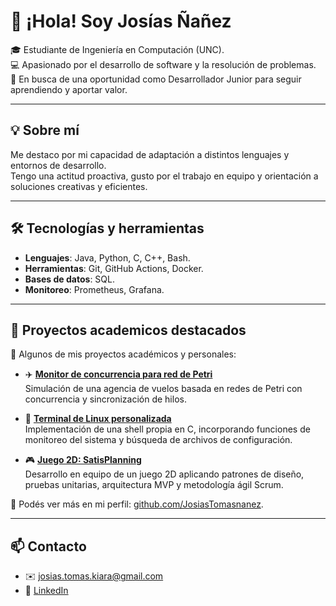 # 👋 ¡Hola! Soy Josías Ñañez

🎓 Estudiante de Ingeniería en Computación (UNC).  
💻 Apasionado por el desarrollo de software y la resolución de problemas.  
🚀 En busca de una oportunidad como Desarrollador Junior para seguir aprendiendo y aportar valor.

---
## 💡 Sobre mí

Me destaco por mi capacidad de adaptación a distintos lenguajes y entornos de desarrollo.  
Tengo una actitud proactiva, gusto por el trabajo en equipo y orientación a soluciones creativas y eficientes.

---
## 🛠️ Tecnologías y herramientas

- **Lenguajes**: Java, Python, C, C++, Bash.
- **Herramientas**: Git, GitHub Actions, Docker.
- **Bases de datos**: SQL.
- **Monitoreo**: Prometheus, Grafana.

---
## 📘 Proyectos academicos destacados

🎯 Algunos de mis proyectos académicos y personales:

- ✈️ **[Monitor de concurrencia para red de Petri](https://github.com/JosiasTomasnanez/flightAgencyAttendanceMonitor.git)**  
  Simulación de una agencia de vuelos basada en redes de Petri con concurrencia y sincronización de hilos.

- 🐚 **[Terminal de Linux personalizada](https://github.com/JosiasTomasnanez/custom_shell.git)**  
  Implementación de una shell propia en C, incorporando funciones de monitoreo del sistema y búsqueda de archivos de configuración.

- 🎮 **[Juego 2D: SatisPlanning](https://github.com/JosiasTomasnanez/SatisPlanning-game.git)**  
  Desarrollo en equipo de un juego 2D aplicando patrones de diseño, pruebas unitarias, arquitectura MVP y metodología ágil Scrum.

🔗 Podés ver más en mi perfil: [github.com/JosiasTomasnanez](https://github.com/JosiasTomasnanez).

---
## 📫 Contacto

- ✉️ josias.tomas.kiara@gmail.com  
- 🔗 [LinkedIn](https://www.linkedin.com/in/josias-tomas-ñañez-5771a0319)
<!--
**JosiasTomasnanez/JosiasTomasnanez** is a ✨ _special_ ✨ repository because its `README.md` (this file) appears on your GitHub profile.

Here are some ideas to get you started:

- 🔭 I’m currently working on ...
- 🌱 I’m currently learning ...
- 👯 I’m looking to collaborate on ...
- 🤔 I’m looking for help with ...
- 💬 Ask me about ...
- 📫 How to reach me: ...
- 😄 Pronouns: ...
- ⚡ Fun fact: ...
-->
